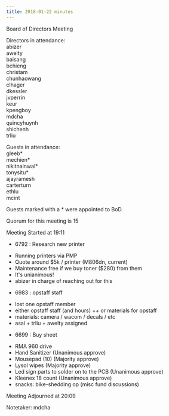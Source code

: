```yaml
---
title: 2018-01-22 minutes
---
```

Board of Directors Meeting   

Directors in attendance:   
abizer   
awelty   
baisang   
bchieng   
christam   
chunhaowang   
clhager   
dkessler   
jvperrin   
keur   
kpengboy   
mdcha   
quincyhuynh   
shichenh   
trliu   

Guests in attendance:   
gleeb*   
mechien*   
nikitnainwal*   
tonysitu*   
ajayramesh   
carterturn   
ethlu   
mcint   

Guests marked with a * were appointed to BoD.   

Quorum for this meeting is 15   

Meeting Started at 19:11   

* 6792 : Research new printer
- Running printers via PMP
- Quote around $5k / printer (M806dn, current)
- Maintenance free if we buy toner ($280) from them
- It's unianimous!
- abizer in charge of reaching out for this

* 6983 : opstaff staff
- lost one opstaff member
- either opstaff staff (and hours) ++ or materials for opstaff
- materials: camera / wacom / decals / etc
- asai + trliu + awelty assigned 

* 6699 : Buy sheet
- RMA 960 drive
- Hand Sanitizer (Unanimous approve)
- Mousepad (10) (Majority approve)
- Lysol wipes (Majority approve)
- Led sign parts to solder on to the PCB (Unanimous approve)
- Kleenex 18 count (Unanimous approve)
- snacks: bike-shedding op (misc fund discussions)



Meeting Adjourned at 20:09   

Notetaker: mdcha   
